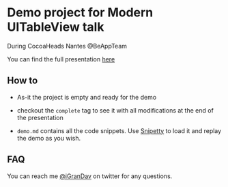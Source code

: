Demo project for Modern UITableView talk
========================================

During CocoaHeads Nantes @BeAppTeam

You can find the full presentation [here](https://www.youtube.com/channel/UCujCtihqwPrpEOsuyAVNh3A)

## How to

* As-it the project is empty and ready for the demo
* checkout the `complete` tag to see it with all modifications at the end of the presentation

* `demo.md` contains all the code snippets. Use [Snipetty](http://snippetty.io) to load it and replay the demo as you wish.

## FAQ

You can reach me [@iGranDav](https://twitter.com/igrandav) on twitter for any questions.
